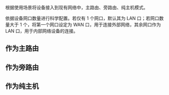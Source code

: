 根据使用场景将设备接入到现有网络中，主路由、旁路由、纯主机模式。

依据设备网口数量进行科学配置。若仅有 1 个网口，默认其为 LAN 口；若网口数量大于 1 个，将第一个网口设定为 WAN 口，用于连接外部网络，其余网口作为 LAN 口，用于内部网络设备的连接。

## 作为主路由

## 作为旁路由

## 作为纯主机
